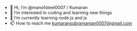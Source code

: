 - 👋 Hi, I’m @manofsteel0007 / Kumaran  
- 👀 I’m interested in coding and learning new things
- 🌱 I’m currently learning node.js and js
- 📫 How to reach me kumaransubramanian0007@gmail.com

<!---
manofsteel0007/manofsteel0007 is a ✨ special ✨ repository because its `README.md` (this file) appears on your GitHub profile.
You can click the Preview link to take a look at your changes.
--->
